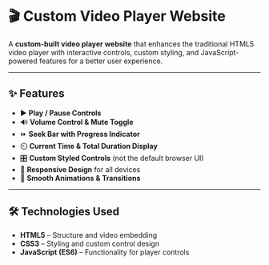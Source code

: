# 🎬 Custom Video Player Website

A **custom-built video player website** that enhances the traditional HTML5 video player with interactive controls, custom styling, and JavaScript-powered features for a better user experience.

---

## ✨ Features
- ▶️ **Play / Pause Controls**
- 🔊 **Volume Control & Mute Toggle**
- ⏩ **Seek Bar with Progress Indicator**
- ⏲️ **Current Time & Total Duration Display**
- 🎛️ **Custom Styled Controls** (not the default browser UI)
- 📱 **Responsive Design** for all devices
- 🎨 **Smooth Animations & Transitions**

---

## 🛠️ Technologies Used
- **HTML5** – Structure and video embedding  
- **CSS3** – Styling and custom control design  
- **JavaScript (ES6)** – Functionality for player controls  
